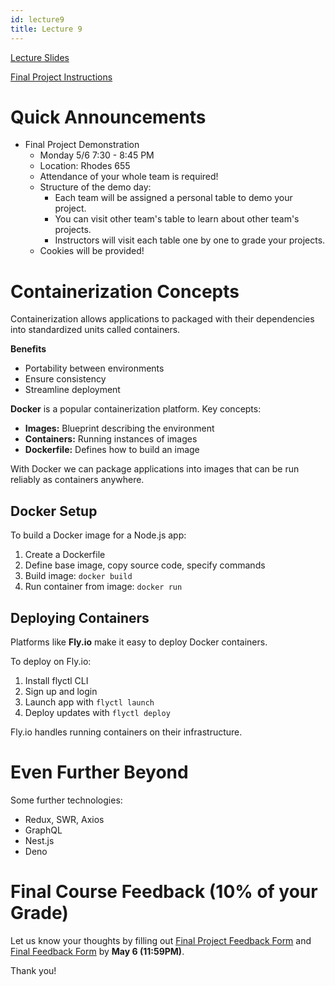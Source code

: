 ```yaml
---
id: lecture9
title: Lecture 9
---
```


[Lecture Slides](https://docs.google.com/presentation/d/1aAG-3sTxKT90whxWbWZW6mbKD8dv8DdOTa_zyS_ZKk0/edit?usp=sharing)

[Final Project Instructions](finalproject)

# Quick Announcements

- Final Project Demonstration
  - Monday 5/6 7:30 - 8:45 PM
  - Location: Rhodes 655
  - Attendance of your whole team is required!
  - Structure of the demo day:
    - Each team will be assigned a personal table to demo your project.
    - You can visit other team's table to learn about other team's projects.
    - Instructors will visit each table one by one to grade your projects.
  - Cookies will be provided!

# Containerization Concepts

Containerization allows applications to packaged with their dependencies into standardized units called containers.

**Benefits**

- Portability between environments
- Ensure consistency
- Streamline deployment

**Docker** is a popular containerization platform. Key concepts:

- **Images:** Blueprint describing the environment
- **Containers:** Running instances of images
- **Dockerfile:** Defines how to build an image

With Docker we can package applications into images that can be run reliably as containers anywhere.

## Docker Setup

To build a Docker image for a Node.js app:

1. Create a Dockerfile
2. Define base image, copy source code, specify commands
3. Build image: `docker build`
4. Run container from image: `docker run`

## Deploying Containers

Platforms like **Fly.io** make it easy to deploy Docker containers.

To deploy on Fly.io:

1. Install flyctl CLI
2. Sign up and login
3. Launch app with `flyctl launch`
4. Deploy updates with `flyctl deploy`

Fly.io handles running containers on their infrastructure.

# Even Further Beyond

Some further technologies:

- Redux, SWR, Axios
- GraphQL
- Nest.js
- Deno

# Final Course Feedback (10% of your Grade)

Let us know your thoughts by filling out [Final Project Feedback Form](https://forms.gle/1xVW4cdW9vfNfSsXA) and [Final Feedback Form](https://forms.gle/X2x1j33xdAgb4MAVA) by **May 6 (11:59PM)**.

Thank you!
